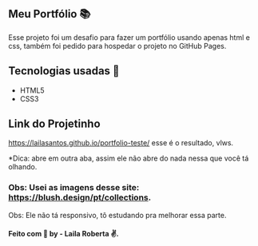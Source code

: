 
## Meu Portfólio 📚
Esse projeto foi um desafio para fazer um portfólio usando apenas html e css, também foi pedido para hospedar o projeto no GitHub Pages.

## Tecnologias usadas :rocket: 

- HTML5
- CSS3


## Link do Projetinho

https://lailasantos.github.io/portfolio-teste/ esse é o resultado, vlws.

*Dica: abre em outra aba, assim ele não abre do nada nessa que você tá olhando.

### Obs: Usei as imagens desse site: https://blush.design/pt/collections.

Obs: Ele não tá responsivo, tô estudando pra melhorar essa parte.

####  Feito com :purple_heart:  by - Laila Roberta :v:.



